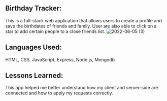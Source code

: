## Birthday Tracker:
This is a full-stack web application that allows users to create a profile and save the birthdates of friends and family. User are also able to click on a star to add certain people to a close friends list.
![2022-06-05 (3)](https://user-images.githubusercontent.com/102920855/172067237-5b191cdb-297e-474e-b5a8-dcb27e8c9fa7.png)
## Languages Used:

HTML, CSS, JavaScript, Express, Node.js, Mongodb

## Lessons Learned:
This app helped me better understand how my client and server-side are connected and how to apply my requests correctly.


